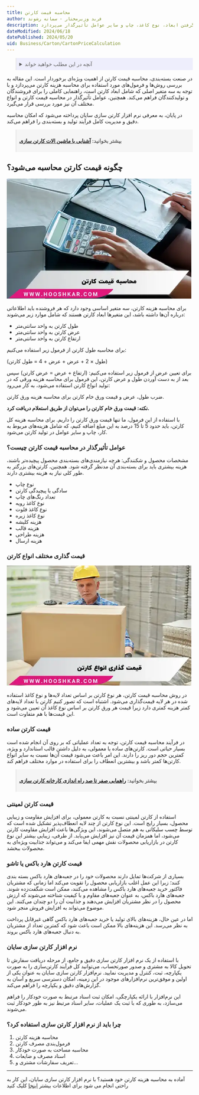 ```yaml
---
title: محاسبه قیمت کارتن 
author: فربد وزیرمختار - سمانه رشوند
description: این مقاله به طور خلاصه به روش‌های محاسبه قیمت کارتن با در نظر گرفتن ابعاد، نوع کاغذ، چاپ و سایر عوامل تأثیرگذار می‌پردازد. 
dateModified: 2024/06/18
datePublished: 2024/05/20
uid: Business/Carton/CartonPriceCalculation
---
```


<blockquote style="background-color:#eeeefc; padding:0.5rem">
<details>
  <summary>آنچه در این مطلب خواهید خواند</summary>
  <ul>
     <li>چگونه قیمت کارتن محاسبه می‌شود؟</li>
    <li>عوامل تأثیرگذار در محاسبه قیمت کارتن چیست؟</li>
    <li>قیمت گذاری مختلف انواع کارتن</li>
    <li>قیمت کارتن ساده</li>
    <li>قیمت کارتن لمینتی</li>
    <li>قیمت کارتن هارد باکس یا تاشو</li>
    <li>نرم افزار کارتن سازی سایان</li>
    <li>چرا باید از نرم‌افزار کارتن‌سازی استفاده کرد؟</li>
  </ul>
</details>
</blockquote>

در صنعت بسته‌بندی، محاسبه قیمت کارتن از اهمیت ویژه‌ای برخوردار است. این مقاله به بررسی روش‌ها و فرمول‌های مورد استفاده برای محاسبه هزینه کارتن می‌پردازد و با توجه به سه متغیر اصلی که شامل ابعاد کارتن است، راهنمایی کاملی را برای فروشندگان و تولیدکنندگان فراهم می‌کند. همچنین، عوامل تأثیرگذار در محاسبه قیمت کارتن و انواع مختلف آن نیز مورد بررسی قرار می‌گیرد. 

در پایان، به معرفی نرم ‌افزار کارتن‌ سازی سایان پرداخته می‌شود که امکان محاسبه دقیق و مدیریت کامل فرآیند تولید و بسته‌بندی را فراهم می‌کند. 

<blockquote style="background-color:#f5f5f5; padding:0.5rem">
<p><strong>بیشتر بخوانید: <a href="https://www.hooshkar.com/Wiki/Business/CartonIndustryMachinery" target="_blank">آشنایی با ماشین الات کارتن سازی</a></p></strong></blockquote>

## چگونه قیمت کارتن محاسبه می‌شود؟

![محاسبه قیمت کارتن](./Images/CartonPriceCalculation.webp)

برای محاسبه هزینه کارتن، سه متغیر اساسی وجود دارد که هر فروشنده باید اطلاعاتی درباره آن‌ها داشته باشد، این متغیرها ابعاد کارتن هستند که شامل موارد زیر می‌شوند:

-	طول کارتن به واحد سانتی‌متر
-	عرض کارتن به واحد سانتی‌متر
-	ارتفاع کارتن به واحد سانتی‌متر

برای محاسبه طول کارتن از فرمول زیر استفاده می‌کنیم: 

(طول × 2 + عرض + عرض + 4 = طول کارتن)

برای تعیین عرض از فرمول زیر استفاده می‌کنیم: (ارتفاع + عرض = عرض کارتن)
سپس بعد از به دست آوردن طول و عرض کارتن، این فرمول برای محاسبه هزینه ورقی که در تولید انواع کارتن استفاده می‌شود، به کار می‌رود:

ضرب طول، عرض و قیمت ورق خام کارتن برای محاسبه هزینه ورق کارتن.

**نکته: قیمت ورق خام کارتن را می‌توان از طریق استعلام دریافت کرد.**

با استفاده از این فرمول، ما تنها قیمت ورق کارتن را داریم. برای محاسبه هزینه کل کارتن، باید حدود 5 تا 15 درصد به این مبلغ اضافه کنیم، که شامل هزینه‌های مربوط به کار، چاپ و سایر عوامل در تولید کارتن می‌شود.

### عوامل تأثیرگذار در محاسبه قیمت کارتن چیست؟

مشخصات محصول و شکنندگی: هرچه نیازمندی‌های بسته‌بندی محصول پیچیده‌تر باشند، هزینه بیشتری باید برای بسته‌بندی آن مدنظر گرفته شود. همچنین، کارتن‌های بزرگتر به طور کلی نیاز به هزینه بیشتری دارند.

-	نوع چاپ
-	سادگی یا پیچیدگی کارتن
-	تعداد رنگ‌های چاپ
-	نوع کاغذ رویه
-	نوع کاغذ فلوت
-	نوع کاغذ زیره
-	هزینه کلیشه
-	هزینه قالب
-	هزینه طراحی
-	هزینه ارسال

### قیمت گذاری مختلف انواع کارتن

![قیمت گذاری انواع کارتون](./Images/PricingOfAllTypesOfCartons.webp)

در روش محاسبه قیمت کارتن، هر نوع کارتن بر اساس تعداد لایه‌ها و نوع کاغذ استفاده شده در هر لایه قیمت‌گذاری می‌شود. اشتباه است که تصور کنیم کارتن با تعداد لایه‌های کمتر هزینه کمتری دارد زیرا قیمت هر ورق کارتن بر اساس نوع کاغذ آن تعیین می‌شود و این قیمت‌ها با هم متفاوت است.

### قیمت کارتن ساده

در فرآیند محاسبه قیمت کارتن، توجه به تعداد عملیاتی که بر روی آن انجام شده است بسیار حیاتی است. کارتن‌های ساده یا معمولی، به دلیل داشتن قالب استاندارد و ویژه، کمترین حجم دور ریز را دارند. این امر باعث می‌شود قیمت آن‌ها نسبت به سایر انواع کارتن‌ها کمتر باشد و بیشترین انعطاف را برای استفاده در موارد مختلف فراهم کند.

<blockquote style="background-color:#f5f5f5; padding:0.5rem">
<p><strong>بیشتر بخوانید: <a href="https://www.hooshkar.com/Wiki/Business/CartonIndustryMachinery" target="_blank">راهمایی صفر تا صد راه اندازی کارخانه کارتن سازی</a></p></strong></blockquote>

### قیمت کارتن لمینتی

استفاده از کارتن لمینتی نسبت به کارتن معمولی، برای افزایش مقاومت و زیبایی محصول، بسیار رایج است. این نوع کارتن از چند لایه انعطاف‌پذیر تشکیل شده است که توسط چسب سلیکاتی به هم متصل می‌شوند، این ویژگی‌ها باعث افزایش مقاومت کارتن می‌شود، اما همزمان قیمت آن نیز افزایش می‌یابد. از طرفی، زیبایی بیشتر این نوع کارتن در بازاریابی محصولات نقش مهمی ایفا می‌کند و می‌تواند جذابیت ویژه‌ای به محصولات ببخشد.

### قیمت کارتن هارد باکس یا تاشو

بسیاری از شرکت‌ها تمایل دارند محصولات خود را در جعبه‌های هارد باکس بسته بندی کنند؛ زیرا این عمل اغلب بازاریابی محصول را تقویت می‌کند اما زمانی که مشتریان فاکتور خرید جعبه‌های هارد باکس را مشاهده می‌کنند، ممکن است شگفت‌زده شوند. جعبه‌های هارد باکس، به عنوان جعبه‌های مقاوم و با کیفیت شناخته می‌شوند که ارزش محصول را در نظر مشتریان افزایش می‌دهند و جذابیت آن را دو چندان می‌کنند. این موضوع می‌تواند به افزایش فروش منجر شود.


اما در عین حال، هزینه‌های بالای تولید یا خرید جعبه‌های هارد باکس گاهی غیرقابل پرداخت به نظر می‌رسد. این هزینه‌های بالا ممکن است باعث شود که کمترین تعداد از مشتریان به دنبال جعبه‌های هارد باکس بروند.

### نرم افزار کارتن سازی سایان

با استفاده از یک نرم افزار کارتن سازی دقیق و جامع، از مرحله دریافت سفارش تا تحویل کالا به مشتری و صدور صورتحساب، می‌توانید کل فرآیند کارتن‌سازی را به صورت یکپارچه، ثبت، کنترل و مدیریت نمایید. نرم‌افزار کارتن سازی سایان به عنوان یکی از اولین و موفق‌ترین نرم‌افزارهای موجود در این زمینه، امکان دسترسی سریع و آسان به گزارش‌های دقیق و یکپارچه را فراهم می‌کند. 

این نرم‌افزار با ارائه یکپارچگی، امکان ثبت اسناد مرتبط به صورت خودکار را فراهم می‌سازد، به طوری که با ثبت یک عملیات، سایر اسناد مرتبط نیز به ‌طور خودکار ثبت می‌شوند.

### چرا باید از نرم‌ افزار کارتن ‌سازی استفاده کرد؟

1. محاسبه هزینه کارتن
2. فرمول‌بندی مصرف کارتن
3. محاسبه مساحت به صورت خودکار
4. اسناد مصرف و ضایعات
5. تعریف سفارشات مشتری و...

------
آماده به محاسبه هزینه کارتن خود هستید؟ با نرم افزار کارتن سازی سایان، این کار به راحتی انجام می شود برای اطلاعات بیشتر <a href="https://www.hooshkar.com/Software/PrintingAndPackaging/Package/Carton">اینجا</a> کلیک کنید